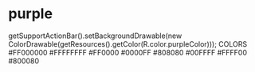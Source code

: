 # purple
getSupportActionBar().setBackgroundDrawable(new ColorDrawable(getResources().getColor(R.color.purpleColor)));
COLORS
<resources>
    <color name="black">#FF000000</color>
    <color name="white">#FFFFFFFF</color>
    <color name="red">#FF0000</color>
    <color name="blue">#0000FF</color>
    <color name="grey">#808080</color>
    <color name="cyan">#00FFFF</color>
    <color name="yellow">#FFFF00</color>
    <color name="purpleColor">#800080</color>
</resources>
